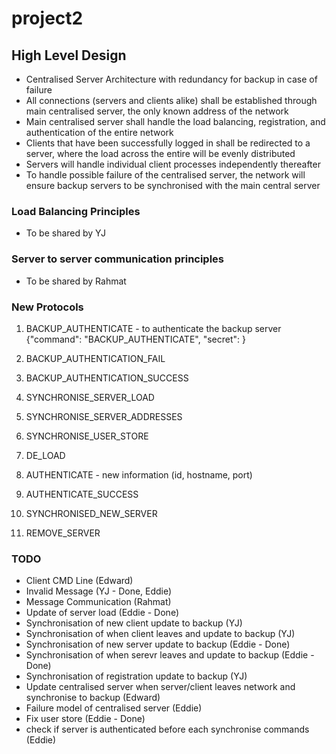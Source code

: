 # project2

## High Level Design
- Centralised Server Architecture with redundancy for backup in case of failure
- All connections (servers and clients alike) shall be established through main centralised server, the only known address of the network
- Main centralised server shall handle the load balancing, registration, and authentication of the entire network
- Clients that have been successfully logged in shall be redirected to a server, where the load across the entire will be evenly distributed
- Servers will handle individual client processes independently thereafter
- To handle possible failure of the centralised server, the network will ensure backup servers to be synchronised with the main central server

### Load Balancing Principles
- To be shared by YJ

### Server to server communication principles
- To be shared by Rahmat

### New Protocols
1. BACKUP_AUTHENTICATE - to authenticate the backup server
{"command": "BACKUP_AUTHENTICATE",
"secret": <secret>}

2. BACKUP_AUTHENTICATION_FAIL
3. BACKUP_AUTHENTICATION_SUCCESS
4. SYNCHRONISE_SERVER_LOAD
5. SYNCHRONISE_SERVER_ADDRESSES
6. SYNCHRONISE_USER_STORE
7. DE_LOAD 
8. AUTHENTICATE - new information (id, hostname, port)
9. AUTHENTICATE_SUCCESS
10. SYNCHRONISED_NEW_SERVER
11. REMOVE_SERVER

### TODO
- Client CMD Line (Edward)
- Invalid Message (YJ - Done, Eddie)
- Message Communication (Rahmat)
- Update of server load (Eddie - Done)
- Synchronisation of new client update to backup (YJ)
- Synchronisation of when client leaves and update to backup (YJ)
- Synchronisation of new server update to backup (Eddie - Done)
- Synchronisation of when serevr leaves and update to backup (Eddie - Done)
- Synchronisation of registration update to backup (YJ)
- Update centralised server when server/client leaves network and synchronise to backup (Edward)
- Failure model of centralised server (Eddie) 
- Fix user store (Eddie - Done)
- check if server is authenticated before each synchronise commands (Eddie)
